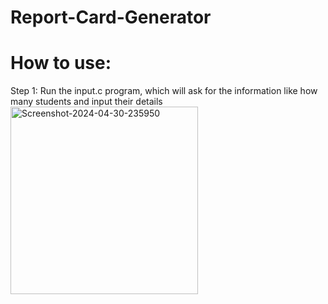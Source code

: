 # Report-Card-Generator
<h1>How to use:</h1>
Step 1: Run the input.c program, which will ask for the information like how many students and input their details
<br>
<a href="https://ibb.co/JBTjLNH"><img src="https://i.ibb.co/JBTjLNH/Screenshot-2024-04-30-235950.png" alt="Screenshot-2024-04-30-235950" border="0" width="300"></a>
